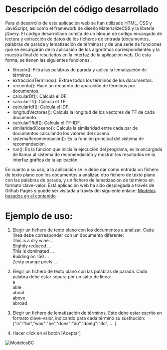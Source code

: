 # Descripción del código desarrollado
  Para el desarrollo de esta aplicación web se han utilizado HTML, CSS y JavaScript, así como el framework de diseño MaterializeCSS y la librería jQuery. El código desarrollado consta de un bloque de código encargado de lectura y extracción de datos de los ficheros de entrada (documentos, palabras de parada y lematización de términos) y de una serie de funciones que se encargarán de la aplicación de los algoritmos correspondientes y la muestra final de resultados en la interfaz de la aplicación web.
  De esta forma, se tienen las siguientes funciones:
  - filtrado(): Filtra las palabras de parada y aplica la lematización de términos.
  - extraccionTerminos(): Extrae todos los términos de los documentos.
  - recuento(): Hace un recuento de aparación de términos por documentos.
  - calcularDf(): Calcula el DF.
  - calcularTf(): Calcula el TF.
  - calcularIdf(): Calcula el IDF.
  - longitudVectores(): Calcula la longitud de los vectores de TF de cada documento.
  - calcularTfIdf(): Calcula el TF-IDF.
  - similaridadCoseno(): Calcula la similaridad entre cada par de documentos calculando los valores del coseno.
  - sistemaRecomendacion(): Es la función principal del sistema de recomendación.
  - run(): Es la función que inicia la ejecución del programa, es la encargada de llamar al sistema de recomendación y mostrar los resultados en la interfaz gráfica de la aplicación.
  
  En cuanto a su uso, a la aplicación se le debe dar como entrada un fichero de texto plano con los documentos a analizar, otro fichero de texto plano con las palabras de parada, y un fichero de lematización de términos en formato clave-valor. Está aplicación web ha sido desplegada a través de Github Pages y puede ser visitada a través del siguiente enlace: [Modelos basados en el contenido](https://alu0101323282.github.io/Sistemas-de-recomendacion-Modelos-Basados-en-el-Contenido/)

# Ejemplo de uso:
1. Elegir un fichero de texto plano con los documentos a analizar. Cada línea debe corresponder con un documento diferente: </br>
  This is a dry wine ...</br>
  Slightly reduced ...</br>
  This is dominated ...</br>
  Building on 150 ...</br>
  Zesty orange peels ...</br>

2. Elegir un fichero de texto plano con las palabras de parada. Cada palabra debe estar separa por un salto de línea:</br>
  a</br>
  able</br>
  about</br>
  above</br>
  abroad</br>

3. Elegir un fichero de lematización de términos. Este debe estar escrito en formato clave-valor, indicando para cada término su sustitución: </br>
  {"is":"be","was":"be","does":"do","doing":"do", ... }
  
4. Hacer click en el botón [Aceptar]

![ModelosBC](https://user-images.githubusercontent.com/72404949/205883711-41b9be96-a06d-49f6-8e13-8b51f43b6a2b.jpg)
